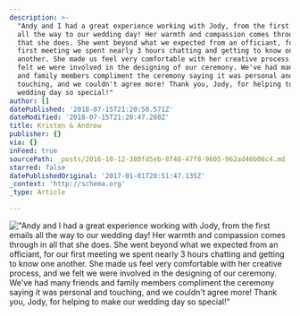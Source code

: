 ```yaml
---
description: >-
  "Andy and I had a great experience working with Jody, from the first emails
  all the way to our wedding day! Her warmth and compassion comes through in all
  that she does. She went beyond what we expected from an officiant, for our
  first meeting we spent nearly 3 hours chatting and getting to know one
  another. She made us feel very comfortable with her creative process, and we
  felt we were involved in the designing of our ceremony. We've had many friends
  and family members compliment the ceremony saying it was personal and
  touching, and we couldn't agree more! Thank you, Jody, for helping to make our
  wedding day so special!"
author: []
datePublished: '2018-07-15T21:20:50.571Z'
dateModified: '2018-07-15T21:20:47.288Z'
title: Kristen & Andrew
publisher: {}
via: {}
inFeed: true
sourcePath: _posts/2016-10-12-380fd5eb-8f48-47f8-9605-962ad46b06c4.md
starred: false
datePublishedOriginal: '2017-01-01T20:51:47.135Z'
_context: 'http://schema.org'
_type: Article

---
```

!["Andy and I had a great experience working with Jody, from the first emails all the way to our wedding day! Her warmth and compassion comes through in all that she does. She went beyond what we expected from an officiant, for our first meeting we spent nearly 3 hours chatting and getting to know one another. She made us feel very comfortable with her creative process, and we felt we were involved in the designing of our ceremony. We've had many friends and family members compliment the ceremony saying it was personal and touching, and we couldn't agree more! Thank you, Jody, for helping to make our wedding day so special!"](https://the-grid-user-content.s3-us-west-2.amazonaws.com/83c27214-8403-4b4e-8dc1-63b1faabf75e.jpg)